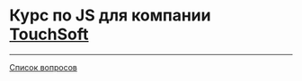 # Курс по JS для компании [TouchSoft](https://companies.dev.by/touchsoft)

---

[Список вопросов](https://rawgit.com/vvscode/js--touchsoft/master/questions/index.html)
